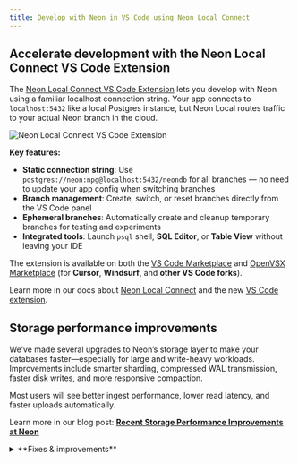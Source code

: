 ```yaml
---
title: Develop with Neon in VS Code using Neon Local Connect
---
```


## Accelerate development with the Neon Local Connect VS Code Extension

The [Neon Local Connect VS Code Extension](https://marketplace.visualstudio.com/items?itemName=databricks.neon-local-connect) lets you develop with Neon using a familiar localhost connection string. Your app connects to `localhost:5432` like a local Postgres instance, but Neon Local routes traffic to your actual Neon branch in the cloud.

![Neon Local Connect VS Code Extension](/docs/relnotes/neon_local_vscode.png)

**Key features:**

- **Static connection string**: Use `postgres://neon:npg@localhost:5432/neondb` for all branches — no need to update your app config when switching branches
- **Branch management**: Create, switch, or reset branches directly from the VS Code panel
- **Ephemeral branches**: Automatically create and cleanup temporary branches for testing and experiments
- **Integrated tools**: Launch `psql` shell, **SQL Editor**, or **Table View** without leaving your IDE

The extension is available on both the [VS Code Marketplace](https://marketplace.visualstudio.com/items?itemName=databricks.neon-local-connect) and [OpenVSX Marketplace](https://open-vsx.org/extension/databricks/neon-local-connect) (for **Cursor**, **Windsurf**, and **other VS Code forks**).

Learn more in our docs about [Neon Local Connect](/docs/local/neon-local) and the new [VS Code extension](/docs/local/neon-local-vscode).

## Storage performance improvements

We’ve made several upgrades to Neon’s storage layer to make your databases faster—especially for large and write-heavy workloads. Improvements include smarter sharding, compressed WAL transmission, faster disk writes, and more responsive compaction.

Most users will see better ingest performance, lower read latency, and faster uploads automatically.

Learn more in our blog post: [**Recent Storage Performance Improvements at Neon**](https://neon.com/blog/recent-storage-performance-improvements-at-neon)

<details>

<summary>**Fixes & improvements**</summary>

- **Neon MCP**
  - Addressed an issue where required tool parameters, such as `org-id`, were being passed with empty values, resulting in an undefined error.
  - We updated our security guidance for the Neon MCP Server. To learn more, see [MCP security guidance](/docs/ai/neon-mcp-server#mcp-security-guidance).

- **Neon API**
  - For [Neon Private Networking](/docs/guides/neon-private-networking) users, you can now list all VPC endpoints for your Neon organization across regions using a new API endpoint. See [List VPC endpoints across all regions](https://api-docs.neon.tech/reference/listorganizationvpcendpointsallregions) for details.

- **Datadog and OpenTelemetry integrations**

  We enhanced the integration cards (accessible from your project's **Integrations** page in the Neon Console) for [Datadog](/docs/guides/datadog) and [OpenTelemetry](/docs/guides/opentelemetry) to give you better visibility into your export activity: - **Export statistics** now show how many metrics and logs were exported in the last 5 minutes, using easy-to-read K/M formatting. - **Failure alerts** warn you of recent export issues with clear error and warning messages.

  These updates make it easier to monitor your integrations at a glance.

- **neon_superuser**

  > Roles created in the Neon Console, CLI, or API, are granted membership in the `neon_superuser` role. To learn more about this role, see [The neon_superuser role](/docs/manage/roles#the-neonsuperuser-role).

- **Fixes**

  Resolved an issue on the **Tables** page in the Neon Console where the previously selected database was incorrectly cached across projects. This caused errors when switching to a project that didn’t include the cached database. The Tables page now correctly resets the selected database when switching projects.

</details>
